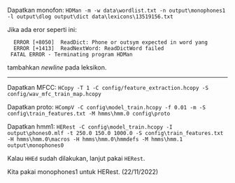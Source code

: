 Dapatkan monofon:
`HDMan -m -w data\wordlist.txt -n output\monophones1 -l output\dlog output\dict data\lexicons\13519156.txt`

Jika ada eror seperti ini:
```
  ERROR [+8050]  ReadDict: Phone or outsym expected in word yang
  ERROR [+1413]  ReadNextWord: ReadDictWord failed
 FATAL ERROR - Terminating program HDMan
```

tambahkan _newline_ pada leksikon.

---

Dapatkan MFCC:
`HCopy -T 1 -C config/feature_extraction.hcopy -S config/wav_mfc_train_map.hcopy`

Dapatkan proto:
`HCompV -C config\model_train.hcopy -f 0.01 -m -S config\train_features.txt -M hmms\hmm.0 config\proto`

Dapatkan hmm1:
`HERest -C config\model_train.hcopy -I output\phones0.mlf -t 250.0 150.0 1000.0 -S config\train_features.txt -H hmms\hmm.0\macros -H hmms\hmm.0\hmmdefs -M hmms\hmm.1 output\monophones0`

Kalau `HHEd` sudah dilakukan, lanjut pakai `HERest`.

Kita pakai monophones1 untuk HERest. (22/11/2022)